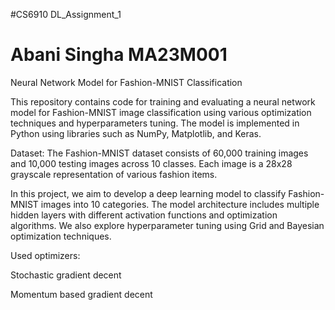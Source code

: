 #CS6910 DL_Assignment_1

# Abani Singha MA23M001

Neural Network Model for Fashion-MNIST Classification

This repository contains code for training and evaluating a neural network model for Fashion-MNIST image classification using various optimization techniques and hyperparameters tuning. The model is implemented in Python using libraries such as NumPy, Matplotlib, and Keras.

Dataset: The Fashion-MNIST dataset consists of 60,000 training images and 10,000 testing images across 10 classes. Each image is a 28x28 grayscale representation of various fashion items.

In this project, we aim to develop a deep learning model to classify Fashion-MNIST images into 10 categories. The model architecture includes multiple hidden layers with different activation functions and optimization algorithms. We also explore hyperparameter tuning using Grid and Bayesian optimization techniques.

Used optimizers: 

Stochastic gradient decent

Momentum based gradient decent


